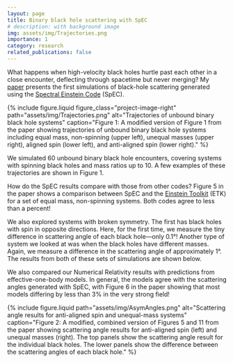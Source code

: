 ```yaml
---
layout: page
title: Binary black hole scattering with SpEC
# description: with background image
img: assets/img/Trajectories.png
importance: 1
category: research
related_publications: false
---
```


What happens when high-velocity black holes hurtle past each other in a close encounter, deflecting through spacetime but never merging? My [paper](https://arxiv.org/abs/2507.08071) presents the first simulations of black-hole scattering generated using the [Spectral Einstein Code](https://www.black-holes.org/for-researchers/spec) (SpEC).

{% include figure.liquid
   figure_class="project-image-right"
   path="assets/img/Trajectories.png"
   alt="Trajectories of unbound binary black hole systems"
   caption="Figure 1: A modified version of Figure 1 from the paper showing trajectories of unbound binary black hole systems including equal mass, non-spinning (upper left), unequal masses (upper right), aligned spin (lower left), and anti-aligned spin (lower right)."
%}

We simulated 60 unbound binary black hole encounters, covering systems with spinning black holes and mass ratios up to 10. A few examples of these trajectories are shown in Figure 1.

How do the SpEC results compare with those from other codes? Figure 5 in the paper shows a comparison between SpEC and the [Einstein Toolkit](https://einsteintoolkit.org/) (ETK) for a set of equal mass, non-spinning systems. Both codes agree to less than a percent!

We also explored systems with broken symmetry. The first has black holes with spin in opposite directions. Here, for the first time, we measure the tiny difference in scattering angle of each black hole—only 0.1°! Another type of system we looked at was when the black holes have different masses. Again, we measure a difference in the scattering angle of approximately 1°. The results from both of these sets of simulations are shown below.

We also compared our Numerical Relativity results with predictions from effective-one-body models. In general, the models agree with the scattering angles generated with SpEC, with Figure 6 in the paper showing that most models differing by less than 3% in the very strong field!

{% include figure.liquid
   path="assets/img/AsymAngles.png"
   alt="Scattering angle results for anti-aligned spin and unequal-mass systems"
   caption="Figure 2: A modified, combined version of Figures 5 and 11 from the paper showing scattering angle results for anti-aligned spin (left) and unequal masses (right). The top panels show the scattering angle result for the individual black holes. The lower panels show the difference between the scattering angles of each black hole."
%}
